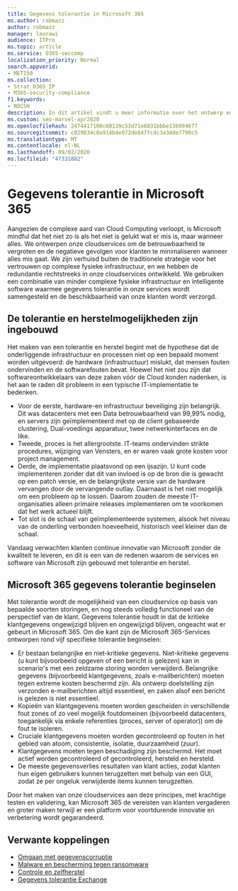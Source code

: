 ```yaml
---
title: Gegevens tolerantie in Microsoft 365
ms.author: robmazz
author: robmazz
manager: laurawi
audience: ITPro
ms.topic: article
ms.service: O365-seccomp
localization_priority: Normal
search.appverid:
- MET150
ms.collection:
- Strat_O365_IP
- M365-security-compliance
f1.keywords:
- NOCSH
description: In dit artikel vindt u meer informatie over het ontwerp en de beginselen van gegevens tolerantie en herstel in Microsoft 365.
ms.custom: seo-marvel-apr2020
ms.openlocfilehash: 2474417100c68139c53d71e6031bbbe13b994677
ms.sourcegitcommit: c029834c8a914b4e072de847fc4c3a3dde7790c5
ms.translationtype: MT
ms.contentlocale: nl-NL
ms.lasthandoff: 09/02/2020
ms.locfileid: "47331882"
---
```

# <a name="data-resiliency-in-microsoft-365"></a>Gegevens tolerantie in Microsoft 365

Aangezien de complexe aard van Cloud Computing verloopt, is Microsoft mindful dat het niet zo is als het niet is gelukt wat er mis is, maar wanneer alles. We ontwerpen onze cloudservices om de betrouwbaarheid te vergroten en de negatieve gevolgen voor klanten te minimaliseren wanneer alles mis gaat. We zijn verhuisd buiten de traditionele strategie voor het vertrouwen op complexe fysieke infrastructuur, en we hebben de redundantie rechtstreeks in onze cloudservices ontwikkeld. We gebruiken een combinatie van minder complexe fysieke infrastructuur en intelligente software waarmee gegevens tolerantie in onze services wordt samengesteld en de beschikbaarheid van onze klanten wordt verzorgd. 

## <a name="resiliency-and-recoverability-are-built-in"></a>De tolerantie en herstelmogelijkheden zijn ingebouwd 

Het maken van een tolerantie en herstel begint met de hypothese dat de onderliggende infrastructuur en processen niet op een bepaald moment worden uitgevoerd: de hardware (infrastructuur) mislukt, dat mensen fouten ondervinden en de softwarefouten bevat. Hoewel het niet zou zijn dat softwareontwikkelaars van deze zaken vóór de Cloud konden nadenken, is het aan te raden dit probleem in een typische IT-implementatie te bedenken.

- Voor de eerste, hardware-en infrastructuur beveiliging zijn belangrijk. Dit was datacenters met een Data betrouwbaarheid van 99,99% nodig, en servers zijn geïmplementeerd met op de client gebaseerde clustering, Dual-voedings apparatuur, twee netwerkinterfaces en de like. 
- Tweede, proces is het allergrootste. IT-teams ondervinden strikte procedures, wijziging van Vensters, en er waren vaak grote kosten voor project management. 
- Derde, de implementatie plaatsvond op een ijsazijn. U kunt code implementeren zonder dat dit van invloed is op de bron die is gewacht op een patch versie, en de belangrijkste versie van de hardware vervangen door de vervangende outlay. Daarnaast is het niet mogelijk om een probleem op te lossen. Daarom zouden de meeste IT-organisaties alleen primaire releases implementeren om te voorkomen dat het werk actueel blijft. 
- Tot slot is de schaal van geïmplementeerde systemen, alsook het niveau van de onderling verbonden hoeveelheid, historisch veel kleiner dan de schaal. 

Vandaag verwachten klanten continue innovatie van Microsoft zonder de kwaliteit te leveren, en dit is een van de redenen waarom de services en software van Microsoft zijn gebouwd met tolerantie en herstel. 

## <a name="microsoft-365-data-resiliency-principles"></a>Microsoft 365 gegevens tolerantie beginselen

Met tolerantie wordt de mogelijkheid van een cloudservice op basis van bepaalde soorten storingen, en nog steeds volledig functioneel van de perspectief van de klant. Gegevens tolerantie houdt in dat de kritieke klantgegevens ongewijzigd blijven en ongewijzigd blijven, ongeacht wat er gebeurt in Microsoft 365. Om die kant zijn de Microsoft 365-Services ontworpen rond vijf specifieke tolerantie beginselen:

- Er bestaan belangrijke en niet-kritieke gegevens. Niet-kritieke gegevens (u kunt bijvoorbeeld opgeven of een bericht is gelezen) kan in scenario's met een zeldzame storing worden verwijderd. Belangrijke gegevens (bijvoorbeeld klantgegevens, zoals e-mailberichten) moeten tegen extreme kosten beschermd zijn. Als ontwerp doelstelling zijn verzonden e-mailberichten altijd essentieel, en zaken alsof een bericht is gelezen is niet essentieel. 
- Kopieën van klantgegevens moeten worden gescheiden in verschillende fout zones of zo veel mogelijk foutdomeinen (bijvoorbeeld datacenters, toegankelijk via enkele referenties (proces, server of operator)) om de fout te isoleren. 
- Cruciale klantgegevens moeten worden gecontroleerd op fouten in het gebied van atoom, consistentie, isolatie, duurzaamheid (zuur). 
- Klantgegevens moeten tegen beschadiging zijn beschermd. Het moet actief worden gecontroleerd of gecontroleerd, hersteld en hersteld. 
- De meeste gegevensverlies resultaten van klant acties, zodat klanten hun eigen gebruikers kunnen terugzetten met behulp van een GUI, zodat ze per ongeluk verwijderde items kunnen terugzetten. 
 
Door het maken van onze cloudservices aan deze principes, met krachtige testen en validering, kan Microsoft 365 de vereisten van klanten vergaderen en groter maken terwijl er een platform voor voortdurende innovatie en verbetering wordt gegarandeerd. 

## <a name="related-links"></a>Verwante koppelingen

- [Omgaan met gegevenscorruptie](microsoft-365-dealing-with-data-corruption.md)
- [Malware en bescherming tegen ransomware](microsoft-365-malware-and-ransomware-protection.md)
- [Controle en zelfherstel](microsoft-365-monitoring-and-self-healing.md)
- [Gegevens tolerantie Exchange](microsoft-365-exchange-data-resiliency.md)
